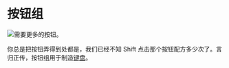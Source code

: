 # 按钮组

![需要更多的按钮。](oredict:oc:materialButtonGroup)

你总是把按钮弄得到处都是，我们已经不知 Shift 点击那个按钮配方多少次了。言归正传，按钮组用于制造[键盘](../block/keyboard.md)。
